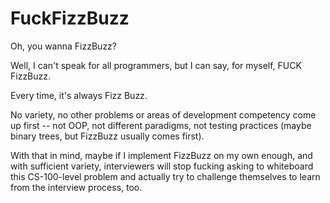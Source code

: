 # FuckFizzBuzz

Oh, you wanna FizzBuzz?

Well, I can't speak for all programmers, but I can say, for myself, FUCK FizzBuzz.

Every time, it's always Fizz Buzz.

No variety, no other problems or areas of development competency come up first -- not OOP, not different paradigms, not testing practices (maybe binary trees, but FizzBuzz usually comes first).

With that in mind, maybe if I implement FizzBuzz on my own enough, and with sufficient variety, interviewers will stop fucking asking to whiteboard this CS-100-level problem and actually try to challenge themselves to learn from the interview process, too.